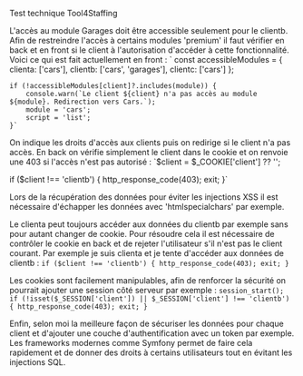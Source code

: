 Test technique Tool4Staffing

L'accès au module Garages doit être accessible seulement pour le clientb.
Afin de restreindre l'accès à certains modules 'premium' il faut vérifier en back et en front si le client à l'autorisation d'accéder à cette fonctionnalité.
Voici ce qui est fait actuellement en front : `    const accessibleModules = {
        clienta: ['cars'],
        clientb: ['cars', 'garages'],
        clientc: ['cars']
    };

    if (!accessibleModules[client]?.includes(module)) {
        console.warn(`Le client ${client} n'a pas accès au module ${module}. Redirection vers Cars.`);
        module = 'cars';
        script = 'list';
    }`
On indique les droits d'accès aux clients puis on redirige si le client n'a pas accès.
En back on vérifie simplement le client dans le cookie et on renvoie une 403 si l'accès n'est pas autorisé : `$client = $_COOKIE['client'] ?? '';

if ($client !== 'clientb') {
    http_response_code(403);
    exit;
}`

Lors de la récupération des données pour éviter les injections XSS il est nécessaire d'échapper les données avec 'htmlspecialchars' par exemple.

Le clienta peut toujours accéder aux données du clientb par exemple sans pour autant changer de cookie.
Pour résoudre cela il est nécessaire de contrôler le cookie en back et de rejeter l'utilisateur s'il n'est pas le client courant.
Par exemple je suis clienta et je tente d'accéder aux données de clientb : `if ($client !== 'clientb') {
    http_response_code(403);
    exit;
}`

Les cookies sont facilement manipulables, afin de renforcer la sécurité on pourrait ajouter une session côté serveur par exemple : `session_start();
if (!isset($_SESSION['client']) || $_SESSION['client'] !== 'clientb') {
    http_response_code(403);
    exit;
}
`

Enfin, selon moi la meilleure façon de sécuriser les données pour chaque client et d'ajouter une couche d'authentification avec un token par exemple.
Les frameworks modernes comme Symfony permet de faire cela rapidement et de donner des droits à certains utilisateurs tout en évitant les injections SQL.
